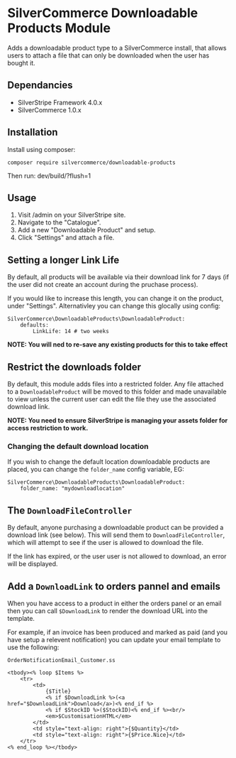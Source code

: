 # SilverCommerce Downloadable Products Module

Adds a downloadable product type to a SilverCommerce install, that allows
users to attach a file that can only be downloaded when the user has bought
it.

## Dependancies

* SilverStripe Framework 4.0.x
* SilverCommerce 1.0.x

## Installation

Install using composer:

    composer require silvercommerce/downloadable-products

Then run: dev/build/?flush=1

## Usage

1. Visit /admin on your SilverStripe site.
2. Navigate to the "Catalogue".
3. Add a new "Downloadable Product" and setup.
4. Click "Settings" and attach a file.

## Setting a longer Link Life

By default, all products will be available via their download link for 7 days
(if the user did not create an account during the pruchase process).

If you would like to increase this length, you can change it on the product,
under "Settings". Alternativley you can change this glocally using config: 

    SilverCommerce\DownloadableProducts\DownloadableProduct:
        defaults:
            LinkLife: 14 # two weeks

**NOTE: You will ned to re-save any existing products for this to take effect**

## Restrict the downloads folder

By default, this module adds files into a restricted folder. Any file attached
to a `DownloadableProduct` will be moved to this folder and made unavailable to
view unless the current user can edit the file they use the associated download
link.

**NOTE: You need to ensure SilverStripe is managing your assets folder for access restriction to work.**

### Changing the default download location

If you wish to change the default location downloadable products are placed,
you can change the `folder_name` config variable, EG:

    SilverCommerce\DownloadableProducts\DownloadableProduct:
        folder_name: "mydownloadlocation"

## The `DownloadFileController`

By default, anyone purchasing a downloadable product can be provided a download
link (see below). This will send them to `DownloadFileController`, which will
attempt to see if the user is allowed to download the file.

If the link has expired, or the user user is not allowed to download, an error
will be displayed.

## Add a `DownloadLink` to orders pannel and emails

When you have access to a product in either the orders panel or an email
then you can call `$DownloadLink` to render the download URL into the
template.

For example, if an invoice has been produced and marked as paid (and you
have setup a relevent notification) you can update your email template to
use the following:

    OrderNotificationEmail_Customer.ss

    <tbody><% loop $Items %>
        <tr>
            <td>
                {$Title}
                <% if $DownloadLink %>(<a href="$DownloadLink">Download</a>)<% end_if %>
                <% if $StockID %>($StockID)<% end_if %><br/>
                <em>$CustomisationHTML</em>
            </td>
            <td style="text-align: right">{$Quantity}</td>
            <td style="text-align: right">{$Price.Nice}</td>
        </tr>
    <% end_loop %></tbody>